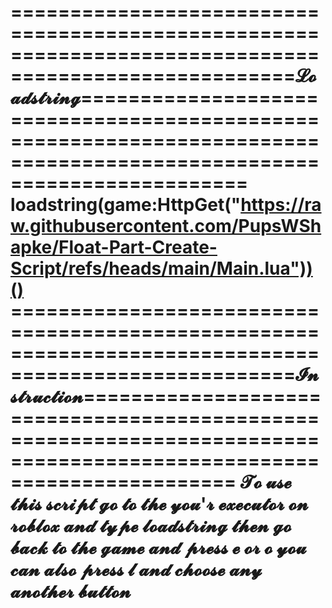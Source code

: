 ======================================================================================================𝓛𝓸𝓪𝓭𝓼𝓽𝓻𝓲𝓷𝓰======================================================================================================================
                                                loadstring(game:HttpGet("https://raw.githubusercontent.com/PupsWShapke/Float-Part-Create-Script/refs/heads/main/Main.lua"))()
======================================================================================================𝓘𝓷𝓼𝓽𝓻𝓾𝓬𝓽𝓲𝓸𝓷=====================================================================================================================
                  𝓣𝓸 𝓾𝓼𝓮 𝓽𝓱𝓲𝓼 𝓼𝓬𝓻𝓲𝓹𝓽 𝓰𝓸 𝓽𝓸 𝓽𝓱𝓮 𝔂𝓸𝓾'𝓻 𝓮𝔁𝓮𝓬𝓾𝓽𝓸𝓻 𝓸𝓷 𝓻𝓸𝓫𝓵𝓸𝔁 𝓪𝓷𝓭 𝓽𝔂𝓹𝓮 𝓵𝓸𝓪𝓭𝓼𝓽𝓻𝓲𝓷𝓰 𝓽𝓱𝓮𝓷 𝓰𝓸 𝓫𝓪𝓬𝓴 𝓽𝓸 𝓽𝓱𝓮 𝓰𝓪𝓶𝓮 𝓪𝓷𝓭 𝓹𝓻𝓮𝓼𝓼 𝓮 𝓸𝓻 𝓸 𝔂𝓸𝓾 𝓬𝓪𝓷 𝓪𝓵𝓼𝓸 𝓹𝓻𝓮𝓼𝓼 𝓵 𝓪𝓷𝓭 𝓬𝓱𝓸𝓸𝓼𝓮 𝓪𝓷𝔂 𝓪𝓷𝓸𝓽𝓱𝓮𝓻 𝓫𝓾𝓽𝓽𝓸𝓷
=========================================================================================================================================================================================================================================
